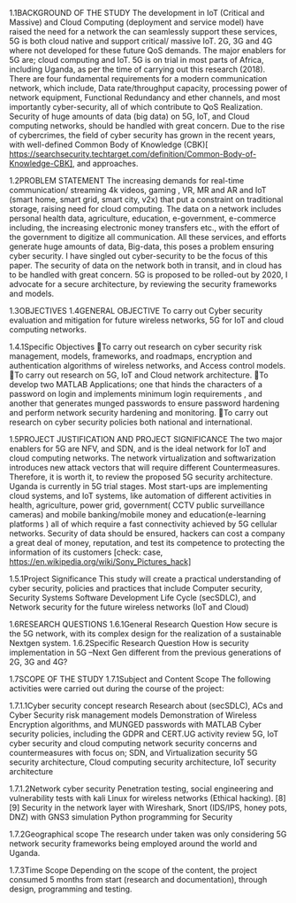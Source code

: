 
1.1BACKGROUND OF THE STUDY
The development in IoT (Critical and Massive) and Cloud Computing (deployment and service model) have raised the need for a network the can seamlessly support these services, 5G is both cloud native and support critical/ massive IoT.  2G, 3G and 4G where not developed for these future QoS demands. The major enablers for 5G are; cloud computing and IoT. 5G is on trial in most parts of Africa, including Uganda, as per the time of carrying out this research (2018). There are four fundamental requirements for a modern communication network, which include, Data rate/throughput capacity, processing power of network equipment, Functional Redundancy and ether channels, and most importantly cyber-security, all of which contribute to QoS Realization. Security of huge amounts of data (big data) on 5G, IoT, and Cloud computing networks, should be handled with great concern. Due to the rise of cybercrimes, the field of cyber security has grown in the recent years, with well-defined Common Body of Knowledge (CBK)[ https://searchsecurity.techtarget.com/definition/Common-Body-of-Knowledge-CBK], and approaches. 

1.2PROBLEM STATEMENT
The increasing demands for real-time communication/ streaming 4k videos, gaming , VR, MR and AR and IoT (smart home,  smart grid, smart city, v2x) that put a constraint on traditional storage, raising need for cloud computing. The data on a network includes personal health data, agriculture, education, e-government, e-commerce including, the increasing electronic money transfers etc., with the effort of the government to digitize all communication. All these services, and efforts generate huge amounts of data, Big-data, this poses a problem ensuring cyber security. I have singled out cyber-security to be the focus of this paper. The security of data on the network both in transit, and in cloud has to be handled with great concern. 5G is proposed to be rolled-out by 2020, I advocate for a secure architecture, by reviewing the security frameworks and models. 

1.3OBJECTIVES
1.4GENERAL OBJECTIVE
To carry out Cyber security evaluation and mitigation for future wireless networks, 5G for IoT and cloud computing networks.

1.4.1Specific Objectives
To carry out research on cyber security risk management, models, frameworks, and roadmaps, encryption and authentication algorithms of wireless networks, and Access control models.
To carry out research on 5G, IoT and Cloud network architecture.
To develop two MATLAB Applications; one that hinds the characters of a password on login and implements minimum login requirements , and another that generates munged passwords to ensure  password  hardening and perform network security hardening and monitoring.
To carry out research on cyber security policies both national and international.

1.5PROJECT JUSTIFICATION AND PROJECT SIGNIFICANCE
The two major enablers for 5G are NFV, and SDN, and is the ideal network for IoT and cloud computing networks. The network virtualization and softwarization introduces new attack vectors that will require different Countermeasures. Therefore, it is worth it, to review the proposed 5G security architecture. Uganda is currently in 5G trial stages. Most start-ups  are implementing cloud systems, and IoT systems, like automation of different activities in health, agriculture, power grid, government( CCTV public  surveillance cameras)  and mobile banking/mobile money and education(e-learning platforms ) all of which require a fast connectivity achieved by 5G cellular networks. Security of data should be ensured, hackers can cost a company a great deal of money, reputation, and test its competence to protecting the information of its customers [check: case, https://en.wikipedia.org/wiki/Sony_Pictures_hack]

1.5.1Project Significance
This study will create a practical understanding of cyber security, policies and practices that include Computer security, Security  Systems Software  Development  Life Cycle (secSDLC), and Network security for the future wireless networks (IoT and Cloud)

1.6RESEARCH QUESTIONS
1.6.1General Research Question
How secure is the 5G network, with its complex design for the realization of a sustainable Nextgen system.
1.6.2Specific Research Question
How is security implementation in 5G –Next Gen different from the previous generations of 2G, 3G and 4G?

1.7SCOPE OF THE STUDY
1.7.1Subject and Content Scope
The following activities were carried out during the course of the project:

1.7.1.1Cyber security concept research
Research about (secSDLC), ACs and Cyber Security risk management models
Demonstration of Wireless Encryption algorithms, and MUNGED passwords with MATLAB
Cyber security policies, including the GDPR and CERT.UG activity review
5G, IoT cyber security and cloud computing network security concerns and countermeasures with focus on; SDN, and Virtualization security
5G security architecture, Cloud computing security architecture, IoT security architecture

1.7.1.2Network cyber security
Penetration testing, social engineering and vulnerability tests with kali Linux for wireless networks (Ethical hacking). [8][9]
Security in the network layer with Wireshark, Snort (IDS/IPS, honey pots, DNZ) with GNS3 simulation
Python programming for Security

1.7.2Geographical scope
The research under taken was only considering 5G network security frameworks being employed around the world and Uganda.

1.7.3Time Scope
Depending on the scope of the content, the project consumed 5 months from start (research and documentation), through design, programming and testing.
